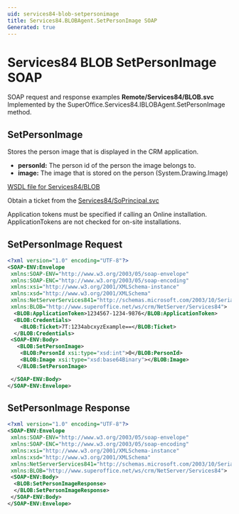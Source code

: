 ```yaml
---
uid: services84-blob-setpersonimage
title: Services84.BLOBAgent.SetPersonImage SOAP
Generated: true
---
```


# Services84 BLOB SetPersonImage SOAP

SOAP request and response examples **Remote/Services84/BLOB.svc**
Implemented by the <see cref="M:SuperOffice.Services84.IBLOBAgent.SetPersonImage">SuperOffice.Services84.IBLOBAgent.SetPersonImage</see> method.

## SetPersonImage

Stores the person image that is displayed in the CRM application.

* **personId:** The person id of the person the image belongs to.
* **image:** The image that is stored on the person (System.Drawing.Image)



[WSDL file for Services84/BLOB](../Services84-BLOB.md)

Obtain a ticket from the [Services84/SoPrincipal.svc](../SoPrincipal/SoPrincipal.md)

Application tokens must be specified if calling an Online installation. ApplicationTokens are not checked for on-site installations.

## SetPersonImage Request

```xml
<?xml version="1.0" encoding="UTF-8"?>
<SOAP-ENV:Envelope
 xmlns:SOAP-ENV="http://www.w3.org/2003/05/soap-envelope"
 xmlns:SOAP-ENC="http://www.w3.org/2003/05/soap-encoding"
 xmlns:xsi="http://www.w3.org/2001/XMLSchema-instance"
 xmlns:xsd="http://www.w3.org/2001/XMLSchema"
 xmlns:NetServerServices841="http://schemas.microsoft.com/2003/10/Serialization/"
 xmlns:BLOB="http://www.superoffice.net/ws/crm/NetServer/Services84">
  <BLOB:ApplicationToken>1234567-1234-9876</BLOB:ApplicationToken>
  <BLOB:Credentials>
    <BLOB:Ticket>7T:1234abcxyzExample==</BLOB:Ticket>
  </BLOB:Credentials>
 <SOAP-ENV:Body>
   <BLOB:SetPersonImage>
    <BLOB:PersonId xsi:type="xsd:int">0</BLOB:PersonId>
    <BLOB:Image xsi:type="xsd:base64Binary"></BLOB:Image>
   </BLOB:SetPersonImage>

 </SOAP-ENV:Body>
</SOAP-ENV:Envelope>

```


## SetPersonImage Response

```xml
<?xml version="1.0" encoding="UTF-8"?>
<SOAP-ENV:Envelope
 xmlns:SOAP-ENV="http://www.w3.org/2003/05/soap-envelope"
 xmlns:SOAP-ENC="http://www.w3.org/2003/05/soap-encoding"
 xmlns:xsi="http://www.w3.org/2001/XMLSchema-instance"
 xmlns:xsd="http://www.w3.org/2001/XMLSchema"
 xmlns:NetServerServices841="http://schemas.microsoft.com/2003/10/Serialization/"
 xmlns:BLOB="http://www.superoffice.net/ws/crm/NetServer/Services84">
 <SOAP-ENV:Body>
  <BLOB:SetPersonImageResponse>
  </BLOB:SetPersonImageResponse>
 </SOAP-ENV:Body>
</SOAP-ENV:Envelope>

```

